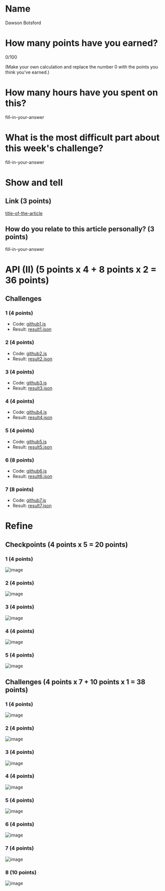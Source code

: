# Name

Dawson Botsford

# How many points have you earned?

0/100

(Make your own calculation and replace the number 0 with the points you think you've earned.)

# How many hours have you spent on this?

fill-in-your-answer

# What is the most difficult part about this week's challenge?

fill-in-your-answer

# Show and tell

## Link (3 points)

[title-of-the-article](http://link-to-an-interesting-article-about-the-notion-of-quantified-self)

## How do you relate to this article personally? (3 points)

fill-in-your-answer

# API (II) (5 points x 4 + 8 points x 2 = 36 points)

## Challenges

### 1 (4 points)

* Code: [github1.js](github1.js)
* Result: [result1.json](result1.json)

### 2 (4 points)

* Code: [github2.js](github23.js)
* Result: [result2.json](result2.json)

### 3 (4 points)

* Code: [github3.js](github3.js)
* Result: [result3.json](result.json)

### 4 (4 points)

* Code: [github4.js](github4.js)
* Result: [result4.json](result4.json)

### 5 (4 points)

* Code: [github5.js](github5.js)
* Result: [result5.json](result5.json)

### 6 (8 points)

* Code: [github6.js](github6.js)
* Result: [result6.json](result6.json)

### 7 (8 points)

* Code: [github7.js](github7.js)
* Result: [result7.json](result7.json)


# Refine

## Checkpoints (4 points x 5 = 20 points)

### 1 (4 points)

![image](http://i.imgur.com/qQ3P9ZJ.png)

### 2 (4 points)

![image](http://i.imgur.com/t5jsNAD.pnghttp://i.imgur.com/qQ3P9ZJ.png)

### 3 (4 points)

![image](http://i.imgur.com/rw4wHVr.png)

### 4 (4 points)

![image](http://i.imgur.com/0GMboOG.png)

### 5 (4 points)

![image](http://i.imgur.com/gEslLMH.png)

## Challenges (4 points x 7 + 10 points x 1 = 38 points)

### 1 (4 points)

![image](http://i.imgur.com/GxJQWEQ.png)

### 2 (4 points)

![image](http://i.imgur.com/CeifYRT.png)

### 3 (4 points)

![image](http://i.imgur.com/HND0Wkd.png)

### 4 (4 points)

![image](http://i.imgur.com/ATKTMcr.png)

### 5 (4 points)

![image](http://i.imgur.com/Bzame1U.png)

### 6 (4 points)

![image](http://i.imgur.com/3kgrmeM.png)

### 7 (4 points)

![image](http://i.imgur.com/kCtrr7b.pngimage.png?raw=true)

### 8 (10 points)

![image](http://i.imgur.com/lBp9XZF.png)
